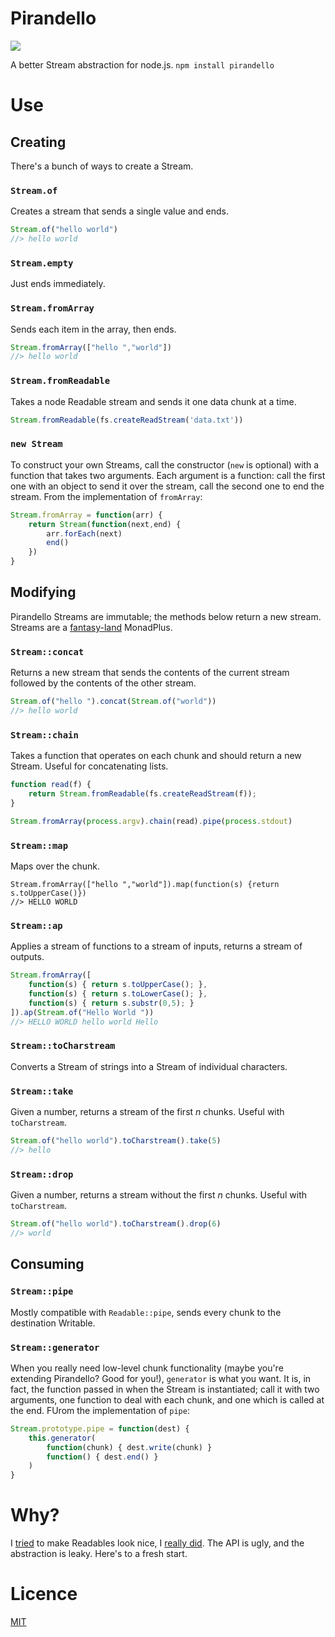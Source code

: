 # Pirandello
![](http://images4.wikia.nocookie.net/__cb20100628073138/mirrorsedge/images/2/2c/PKlogo.jpg)

A better Stream abstraction for node.js. ```npm install pirandello```

# Use
## Creating
There's a bunch of ways to create a Stream.

### ```Stream.of```
Creates a stream that sends a single value and ends.
```javascript
Stream.of("hello world")
//> hello world
```

### ```Stream.empty```
Just ends immediately.

### ```Stream.fromArray```
Sends each item in the array, then ends.
```javascript
Stream.fromArray(["hello ","world"])
//> hello world
```
### ```Stream.fromReadable```
Takes a node Readable stream and sends it one data chunk at a time.
```javascript
Stream.fromReadable(fs.createReadStream('data.txt'))
```

### ```new Stream```
To construct your own Streams, call the constructor (```new``` is optional) with a function that takes two arguments. Each argument is a function: call the first one with an object to send it over the stream, call the second one to end the stream. From the implementation of ```fromArray```:

```javascript
Stream.fromArray = function(arr) {
	return Stream(function(next,end) {
		arr.forEach(next)
		end()
	})
}
```

## Modifying
Pirandello Streams are immutable; the methods below return a new stream. Streams are a [fantasy-land](https://github.com/puffnfresh/fantasy-land) MonadPlus.

### ```Stream::concat```
Returns a new stream that sends the contents of the current stream followed by the contents of the other stream.
```javascript
Stream.of("hello ").concat(Stream.of("world"))
//> hello world
```
### ```Stream::chain```
Takes a function that operates on each chunk and should return a new Stream. Useful for concatenating lists.
```javascript
function read(f) {
	return Stream.fromReadable(fs.createReadStream(f));
}

Stream.fromArray(process.argv).chain(read).pipe(process.stdout)
```

### ```Stream::map```
Maps over the chunk.
```
Stream.fromArray(["hello ","world"]).map(function(s) {return s.toUpperCase()})
//> HELLO WORLD
```

### ```Stream::ap```
Applies a stream of functions to a stream of inputs, returns a stream of outputs.
```javascript
Stream.fromArray([
	function(s) { return s.toUpperCase(); },
	function(s) { return s.toLowerCase(); },
	function(s) { return s.substr(0,5); }
]).ap(Stream.of("Hello World "))
//> HELLO WORLD hello world Hello
```

### ```Stream::toCharstream```
Converts a Stream of strings into a Stream of individual characters.

### ```Stream::take```
Given a number, returns a stream of the first *n* chunks. Useful with ```toCharstream```.

```javascript
Stream.of("hello world").toCharstream().take(5)
//> hello
```

### ```Stream::drop```
Given a number, returns a stream without the first *n* chunks. Useful with ```toCharstream```.

```javascript
Stream.of("hello world").toCharstream().drop(6)
//> world
```

## Consuming
### ```Stream::pipe```
Mostly compatible with ```Readable::pipe```, sends every chunk to the destination Writable.

### ```Stream::generator```
When you really need low-level chunk functionality (maybe you're extending Pirandello? Good for you!), ```generator``` is what you want. It is, in fact, the function passed in when the Stream is instantiated; call it with two arguments, one function to deal with each chunk, and one which is called at the end. FUrom the implementation of ```pipe```:

```javascript
Stream.prototype.pipe = function(dest) {
	this.generator(
		function(chunk) { dest.write(chunk) }
		function() { dest.end() }
	)
}
```

# Why?
I [tried](https://github.com/quarterto/fantasy-streams) to make Readables look nice, I [really did](http://blog.153.io/post/58243405460/fantasy-streams). The API is ugly, and the abstraction is leaky. Here's to a fresh start.

# Licence
[MIT](licence.md)
